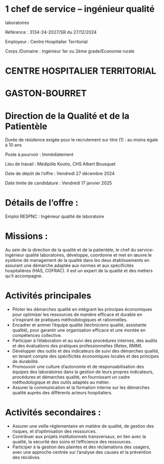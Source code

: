 # 1 chef de service – ingénieur qualité

laboratoires

Référence : 3134-24-2027/SR du 27/12/2024

Employeur : Centre Hospitalier Territorial

Corps /Domaine : Ingénieur 1er ou 2ème grade/Economie rurale

# CENTRE HOSPITALIER TERRITORIAL

# GASTON-BOURRET

# Direction de la Qualité et de la Patientèle

Durée de résidence exigée pour le recrutement sur titre (1) : au moins égale à 10 ans

Poste à pourvoir : Immédiatement

Lieu de travail : Médipôle Koutio, CHS Albert Bousquet

Date de dépôt de l’offre : Vendredi 27 décembre 2024

Date limite de candidature : Vendredi 17 janvier 2025

# Détails de l’offre :

Emploi RESPNC : Ingénieur qualité de laboratoire

# Missions :

Au sein de la direction de la qualité et de la patientèle, le chef du service- ingénieur qualité laboratoires, développe, coordonne et met en œuvre le système de management de la qualité dans les deux établissements en assurant une démarche adaptée aux normes et aux spécificités hospitalières (HAS, COFRAC). Il est un expert de la qualité et des métiers qu’il accompagne.

# Activités principales

- Piloter les démarches qualité en intégrant les principes économiques pour optimiser les ressources de manière efficace et durable en s’inspirant de pratiques méthodologiques et rationnelles.
- Encadrer et animer l’équipe qualité (techniciens qualité, assistante qualité), pour garantir une organisation efficace et une montée en compétences collective.
- Participer à l’élaboration et au suivi des procédures internes, des audits et des évaluations des pratiques professionnelles (Retex, RMM).
- Développer des outils et des indicateurs de suivi des démarches qualité, en tenant compte des spécificités économiques locales et des principes de durabilité.
- Promouvoir une culture d’autonomie et de responsabilisation des équipes des laboratoires dans la gestion de leurs propres indicateurs, procédures et démarches qualité, en fournissant un cadre méthodologique et des outils adaptés au métier.
- Assurer la communication et la formation interne sur les démarches qualité auprès des différents acteurs hospitaliers.

# Activités secondaires :

- Assurer une veille réglementaire en matière de qualité, de gestion des risques, et d’optimisation des ressources.
- Contribuer aux projets institutionnels transversaux, en lien avec la qualité, la sécurité des soins et l’efficience des ressources.
- Participer à la gestion des plaintes et des réclamations des usagers, avec une approche centrée sur l’analyse des causes et la prévention des récidives.